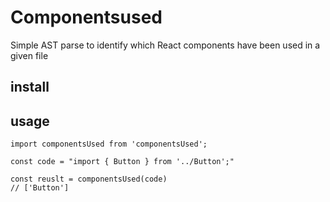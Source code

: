 # Componentsused

Simple AST parse to identify which React components have been used in a given file


## install


## usage

```
import componentsUsed from 'componentsUsed';

const code = "import { Button } from '../Button';"

const reuslt = componentsUsed(code)
// ['Button']

```
